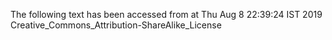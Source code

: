 The following text has been accessed from at Thu Aug 8 22:39:24 IST 2019
Creative_Commons_Attribution-ShareAlike_License
